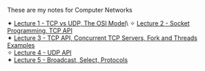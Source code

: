  These are my notes for Computer Networks
 
 ✦ [Lecture 1 - TCP vs UDP, The OSI Model](https://unexpected-fin-7b2.notion.site/Lecture-1-cdd74347ef0e4614a40bba89e77d927a)\ 
 ✧ [Lecture 2 - Socket Programming, TCP API](https://unexpected-fin-7b2.notion.site/Lecture-2-133efa1c9674422bab231cc644e70e3b)\
 ✦ [Lecture 3 - TCP API, Concurrent TCP Servers, Fork and Threads Examples](https://unexpected-fin-7b2.notion.site/Lecture-3-9dbccfba827b4fbaa826d0e36eb7fa88)\
 ✧ [Lecture 4 - UDP API](https://unexpected-fin-7b2.notion.site/Lecture-4-56fbda7409024e26a31272f75c24379a)\
 ✦ [Lecture 5 - Broadcast, Select, Protocols](https://unexpected-fin-7b2.notion.site/Lecture-5-78b4dd8b4386448981f9d9ef5b4740ac)
